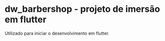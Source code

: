 # dw_barbershop - projeto de imersão em flutter

Utilizado para iniciar o desenvolvimento em flutter.
